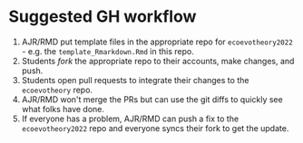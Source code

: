 # Suggested GH workflow

1. AJR/RMD put template files in the appropriate repo for `ecoevotheory2022` - e.g. the `template_Rmarkdown.Rmd` in this repo.
2. Students *fork* the appropriate repo to their accounts, make changes, and push.
3. Students open pull requests to integrate their changes to the `ecoevotheory` repo.
4. AJR/RMD won't merge the PRs but can use the git diffs to quickly see what folks have done. 
5. If everyone has a problem, AJR/RMD can push a fix to the `ecoevotheory2022` repo and everyone syncs their fork to get the update. 
